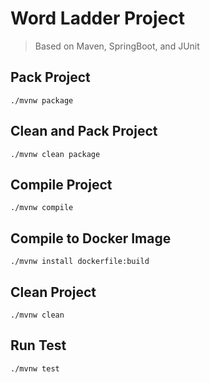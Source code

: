 # Word Ladder Project
> Based on Maven, SpringBoot, and JUnit

## Pack Project
``` shell
./mvnw package
```

## Clean and Pack Project
``` shell
./mvnw clean package
```

## Compile Project
``` shell
./mvnw compile
```
## Compile to Docker Image
``` shell
./mvnw install dockerfile:build
```

## Clean Project
``` shell
./mvnw clean
```

## Run Test
``` shell
./mvnw test
```
